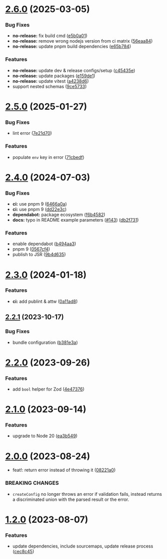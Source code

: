 # [2.6.0](https://github.com/samialdury/envey/compare/v2.5.0...v2.6.0) (2025-03-05)


### Bug Fixes

* **no-release:** fix build cmd ([e5b0a01](https://github.com/samialdury/envey/commit/e5b0a01bfc3f38b2e4269f2ec57c17abe55a981a))
* **no-release:** remove wrong nodejs version from ci matrix ([56eaa84](https://github.com/samialdury/envey/commit/56eaa84db454b488f761dbfa65fa9fae188e1642))
* **no-release:** update pnpm build dependencies ([e65b784](https://github.com/samialdury/envey/commit/e65b784a2efdc5a8ed6de4cb0313dbe01f373c8c))


### Features

* **no-release:** update dev & release configs/setup ([c45435e](https://github.com/samialdury/envey/commit/c45435e2246fba3e783d4b310d2fcf0ae8699766))
* **no-release:** update packages ([e159de1](https://github.com/samialdury/envey/commit/e159de15aed07346bccc30e58d4d9b7eed62eecb))
* **no-release:** update vitest ([a4238d6](https://github.com/samialdury/envey/commit/a4238d67ca84f1bd00367ad83efd0026c01d3548))
* support nested schemas ([9ce5733](https://github.com/samialdury/envey/commit/9ce573363d8ab62ede28d63edfc4d3cd765895dc))

# [2.5.0](https://github.com/samialdury/envey/compare/v2.4.0...v2.5.0) (2025-01-27)


### Bug Fixes

* lint error ([7e21d70](https://github.com/samialdury/envey/commit/7e21d700392348f096a138c69338252e99930605))


### Features

* populate `env` key in error ([71cbedf](https://github.com/samialdury/envey/commit/71cbedf7590ad1446a5e02c4b8290b9678bd75aa))

# [2.4.0](https://github.com/samialdury/envey/compare/v2.3.0...v2.4.0) (2024-07-03)


### Bug Fixes

* **ci:** use pnpm 9 ([6466a0a](https://github.com/samialdury/envey/commit/6466a0a3ec95549c6ff3e2aa4daf2e9e8f793eb0))
* **ci:** use pnpm 9 ([dd22e3c](https://github.com/samialdury/envey/commit/dd22e3c3f156e58a41fb3f49b684854aa50506cd))
* **dependabot:** package ecosystem ([f6b4582](https://github.com/samialdury/envey/commit/f6b4582c92efc1b74fb17e488794d913ed390355))
* **docs:** typo in README example parameters ([#143](https://github.com/samialdury/envey/issues/143)) ([db2f731](https://github.com/samialdury/envey/commit/db2f731ea8c396df48911b0640bd617aae177653))


### Features

* enable dependabot ([b494aa3](https://github.com/samialdury/envey/commit/b494aa32abd781116fd35b5be168735f0e862310))
* pnpm 9 ([0567cf4](https://github.com/samialdury/envey/commit/0567cf42d158c9981635e00d1cac71ad07e0ffa6))
* publish to JSR ([9b4d635](https://github.com/samialdury/envey/commit/9b4d635f725ab30d8c8b1f780c4bc1b280a2a5c6))

# [2.3.0](https://github.com/samialdury/envey/compare/v2.2.1...v2.3.0) (2024-01-18)


### Features

* **ci:** add publint & attw ([0a11ad8](https://github.com/samialdury/envey/commit/0a11ad8bc0c57ce4113f1e78dae1c2dfb9e0d34c))

## [2.2.1](https://github.com/samialdury/envey/compare/v2.2.0...v2.2.1) (2023-10-17)


### Bug Fixes

* bundle configuration ([b381e3a](https://github.com/samialdury/envey/commit/b381e3ac1323f30761b3409d396e7a4df34c7fe1))

# [2.2.0](https://github.com/samialdury/envey/compare/v2.1.0...v2.2.0) (2023-09-26)


### Features

* add `bool` helper for Zod ([4e47376](https://github.com/samialdury/envey/commit/4e47376138cfc44607f8a4e13adc36bf43a23ff0))

# [2.1.0](https://github.com/samialdury/envey/compare/v2.0.0...v2.1.0) (2023-09-14)


### Features

* upgrade to Node 20 ([ea3b549](https://github.com/samialdury/envey/commit/ea3b549cf3bcc430750db696d1a76e948bbadbb6))

# [2.0.0](https://github.com/samialdury/envey/compare/v1.2.0...v2.0.0) (2023-08-24)


* feat!: return error instead of throwing it ([08221a0](https://github.com/samialdury/envey/commit/08221a0a1a54d806a6e9e5346ac88c63508ceb54))


### BREAKING CHANGES

* `createConfig` no longer throws an error if validation fails,
instead returns a discriminated union with the parsed result or the error.

# [1.2.0](https://github.com/samialdury/envey/compare/v1.1.3...v1.2.0) (2023-08-07)


### Features

* update dependencies, include sourcemaps, update release process ([cec8c45](https://github.com/samialdury/envey/commit/cec8c4591276b2e1952fa91a5027fc3338e6f2ea))
